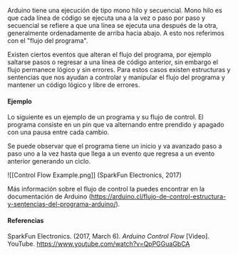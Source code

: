 
Arduino tiene una ejecución de tipo mono hilo y secuencial. Mono hilo es que cada línea de código se ejecuta una a la vez o paso por paso y secuencial se refiere a que una línea se ejecuta una después de la otra, generalmente ordenadamente de arriba hacia abajo. A esto nos referimos con el "flujo del programa".

Existen ciertos eventos que alteran el flujo del programa, por ejemplo saltarse pasos o regresar a una línea de código anterior, sin embargo el flujo permanece lógico y sin errores. Para estos casos existen estructuras y sentencias que nos ayudan a controlar y manipular el flujo del programa y mantener un código lógico y libre de errores.

#### Ejemplo
Lo siguiente es un ejemplo de un programa y su flujo de control.
El programa consiste en un pin que va alternando entre prendido y apagado con una pausa entre cada cambio. 

Se puede observar que el programa tiene un inicio y va avanzado paso a paso uno a la vez hasta que llega a un evento que regresa a un evento anterior generando un ciclo.


![[Control Flow Example.png]]
(SparkFun Electronics, 2017)

Más información sobre el flujo de control la puedes encontrar en la documentación de Arduino (https://arduino.cl/flujo-de-control-estructura-y-sentencias-del-programa-arduino/).

#### Referencias
SparkFun Electronics. (2017, March 6). _Arduino Control Flow_ [Video]. YouTube. https://www.youtube.com/watch?v=QpPGGuaGbCA